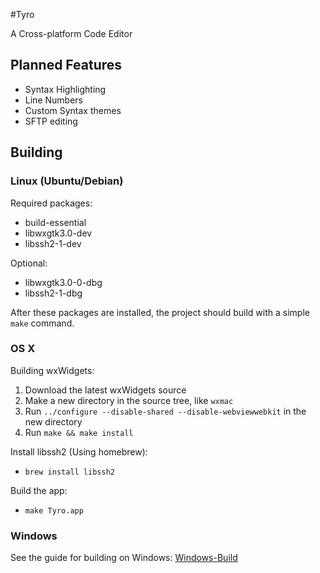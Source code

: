 #Tyro

A Cross-platform Code Editor

## Planned Features

* Syntax Highlighting
* Line Numbers
* Custom Syntax themes
* SFTP editing

## Building

### Linux (Ubuntu/Debian)
Required packages:

* build-essential
* libwxgtk3.0-dev
* libssh2-1-dev

Optional:

* libwxgtk3.0-0-dbg
* libssh2-1-dbg


After these packages are installed, the project should build with a simple `make` command.

### OS X
Building wxWidgets:

1. Download the latest wxWidgets source
2. Make a new directory in the source tree, like `wxmac`
3. Run `../configure --disable-shared --disable-webviewwebkit` in the new directory
4. Run `make && make install`

Install libssh2 (Using homebrew):

* `brew install libssh2`

Build the app:

* `make Tyro.app`

### Windows

See the guide for building on Windows: [Windows-Build](./Windows-Build.md)



 
